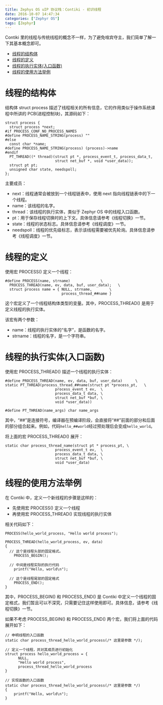 ```yaml
---
title: Zephys OS uIP 协议栈：Contiki - 初识线程
date: 2016-10-07 14:47:34
categories: ["Zephyr OS"]
tags: [Zephyr]
---
```


Contiki 里的线程与传统线程的概念不一样，为了避免喧宾夺主，我们简单了解一下其基本概念即可。

- [线程的结构体](#线程的结构体)
- [线程的定义](#线程的定义)
- [线程的执行实体(入口函数)](#线程的执行实体(入口函数))
- [线程的使用方法举例](#线程的使用方法举例)

<!--more-->
# 线程的结构体
结构体 struct process 描述了线程相关的所有信息，它的作用类似于操作系统课程中所讲的 PCB(进程控制块)，其源码如下：
```
struct process {
  struct process *next;
#if PROCESS_CONF_NO_PROCESS_NAMES
#define PROCESS_NAME_STRING(process) ""
#else
  const char *name;
#define PROCESS_NAME_STRING(process) (process)->name
#endif
  PT_THREAD((* thread)(struct pt *, process_event_t, process_data_t,
                       struct net_buf *, void *user_data));
  struct pt pt;
  unsigned char state, needspoll;
};
```
主要成员：
- next：线程通常会被放到一个线程链表中，使用 next 指向线程链表中的下一个线程。
- name：该线程的名字。
- thread：该线程的执行实体，类似于 Zephyr OS 中的线程入口函数。
- pt：用于保存线程切换时的上下文。具体信息请参考《线程切换》一节。
- state：线程的状态标志。具体信息请参考《线程调度》一节。
- needspoll：线程的优先级标志，表示该线程需要被优先轮询。具体信息请参考《线程调度》一节。

# 线程的定义
使用宏 PROCESS() 定义一个线程：
```
#define PROCESS(name, strname)				\
  PROCESS_THREAD(name, ev, data, buf, user_data);	\
  struct process name = { NULL, strname,		\
                          process_thread_##name }
```
这个宏定义了一个线程结构体类型的变量。其中，PROCESS_THREAD() 是用于定义线程的执行实体。

该宏有两个参数：
- name：线程的执行实体的“名字”，是函数的名字。
- strname：线程的名字，是一个字符串。

# 线程的执行实体(入口函数)
使用宏 PROCESS_THREAD() 描述一个线程的执行实体：
```
#define PROCESS_THREAD(name, ev, data, buf, user_data)		\
static PT_THREAD(process_thread_##name(struct pt *process_pt,	\
				       process_event_t ev,	\
				       process_data_t data,	\
				       struct net_buf *buf,	\
				       void *user_data))

#define PT_THREAD(name_args) char name_args
```
其中，“##”是连接符号，编译器在预编译阶段，会直接将“##”前面的部分和后面的部分组合起来。例如，代码`hello_##world`经过预处理后会变成`hello_world`。

将上面的宏 PROCESS_THREAD() 展开：
```
static char process_thread_name(struct pt * process_pt, \
				       process_event_t ev,	\
				       process_data_t data,	\
				       struct net_buf *buf,	\
				       void *user_data)
```

# 线程的使用方法举例

在 Contiki 中，定义一个新线程的步骤是这样的：
- 先使用宏 PROCESS() 定义一个线程
- 再使用宏 PROCESS_THREAD() 实现线程的执行实体

相关代码如下：
```
PROCESS(hello_world_process, "Hello world process");

PROCESS_THREAD(hello_world_process, ev, data)
{
  // 这个是线程头部的固定格式。
	PROCESS_BEGIN();

  // 中间是线程实际的执行代码
	printf("Hello, world\n");

  // 这个是线程尾部的固定格式
    PROCESS_END();
}
```
其中，PROCESS_BEGIN() 和 PROCESS_END() 是 Contiki 中定义一个线程的固定格式，我们暂且可以不深究，只需要记住这样使用即可。具体信息，请参考《线程切换》一节。

如果不考虑 PROCESS_BEGIN() 和 PROCESS_END() 两个宏，我们将上面的代码展开如下：
```
// 申明线程的入口函数
static char process_thread_hello_world_process(/* 这里是参数 */);

// 定义一个线程，并对其成员进行初始化
struct process hello_world_process = {
      NULL,
      "Hello world process",
      process_thread_hello_world_process
}

// 实现函数的入口函数
static char process_thread_hello_world_process(/* 这里是参数 */)
{
	printf("Hello, world\n");
}
```
